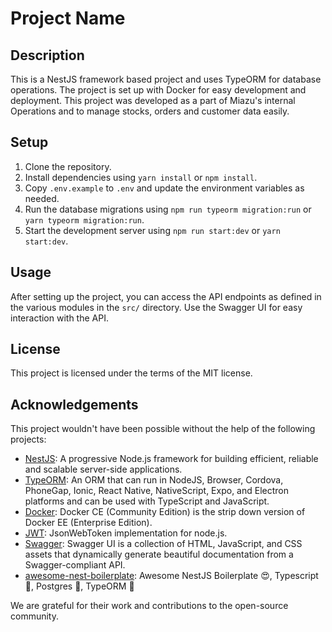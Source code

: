 # Project Name

## Description

This is a NestJS framework based project and uses TypeORM for database operations. The project is set up with Docker for easy development and deployment.
This project was developed as a part of Miazu's internal Operations and to manage stocks, orders and customer data easily. 


## Setup

1. Clone the repository.
2. Install dependencies using `yarn install` or `npm install`.
3. Copy `.env.example` to `.env` and update the environment variables as needed.
4. Run the database migrations using `npm run typeorm migration:run` or `yarn typeorm migration:run`.
5. Start the development server using `npm run start:dev` or `yarn start:dev`.

## Usage

After setting up the project, you can access the API endpoints as defined in the various modules in the `src/` directory. Use the Swagger UI for easy interaction with the API.

## License

This project is licensed under the terms of the MIT license. 

## Acknowledgements

This project wouldn't have been possible without the help of the following projects:

- [NestJS](https://github.com/nestjs/nest): A progressive Node.js framework for building efficient, reliable and scalable server-side applications.
- [TypeORM](https://github.com/typeorm/typeorm): An ORM that can run in NodeJS, Browser, Cordova, PhoneGap, Ionic, React Native, NativeScript, Expo, and Electron platforms and can be used with TypeScript and JavaScript.
- [Docker](https://github.com/docker/docker-ce): Docker CE (Community Edition) is the strip down version of Docker EE (Enterprise Edition).
- [JWT](https://github.com/auth0/node-jsonwebtoken): JsonWebToken implementation for node.js.
- [Swagger](https://github.com/swagger-api/swagger-ui): Swagger UI is a collection of HTML, JavaScript, and CSS assets that dynamically generate beautiful documentation from a Swagger-compliant API.
- [awesome-nest-boilerplate](https://github.com/NarHakobyan/awesome-nest-boilerplate): Awesome NestJS Boilerplate 😍, Typescript 💪, Postgres 🎉, TypeORM 🥳

We are grateful for their work and contributions to the open-source community.
